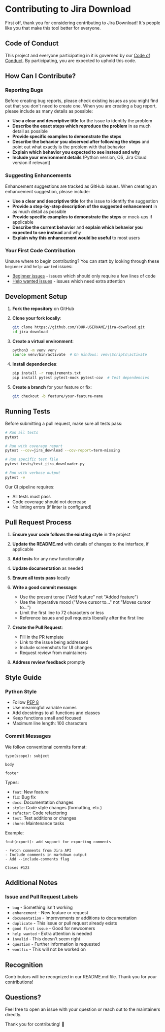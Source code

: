 # Contributing to Jira Download

First off, thank you for considering contributing to Jira Download! It's people like you that make this tool better for everyone.

## Code of Conduct

This project and everyone participating in it is governed by our [Code of Conduct](CODE_OF_CONDUCT.md). By participating, you are expected to uphold this code.

## How Can I Contribute?

### Reporting Bugs

Before creating bug reports, please check existing issues as you might find out that you don't need to create one. When you are creating a bug report, please include as many details as possible:

* **Use a clear and descriptive title** for the issue to identify the problem
* **Describe the exact steps which reproduce the problem** in as much detail as possible
* **Provide specific examples to demonstrate the steps**
* **Describe the behavior you observed after following the steps** and point out what exactly is the problem with that behavior
* **Explain which behavior you expected to see instead and why**
* **Include your environment details** (Python version, OS, Jira Cloud version if relevant)

### Suggesting Enhancements

Enhancement suggestions are tracked as GitHub issues. When creating an enhancement suggestion, please include:

* **Use a clear and descriptive title** for the issue to identify the suggestion
* **Provide a step-by-step description of the suggested enhancement** in as much detail as possible
* **Provide specific examples to demonstrate the steps** or mock-ups if applicable
* **Describe the current behavior** and **explain which behavior you expected to see instead** and why
* **Explain why this enhancement would be useful** to most users

### Your First Code Contribution

Unsure where to begin contributing? You can start by looking through these `beginner` and `help-wanted` issues:

* [Beginner issues](https://github.com/chrisbyboston/jira-download/labels/beginner) - issues which should only require a few lines of code
* [Help wanted issues](https://github.com/chrisbyboston/jira-download/labels/help%20wanted) - issues which need extra attention

## Development Setup

1. **Fork the repository** on GitHub

2. **Clone your fork locally**:
   ```bash
   git clone https://github.com/YOUR-USERNAME/jira-download.git
   cd jira-download
   ```

3. **Create a virtual environment**:
   ```bash
   python3 -m venv venv
   source venv/bin/activate  # On Windows: venv\Scripts\activate
   ```

4. **Install dependencies**:
   ```bash
   pip install -r requirements.txt
   pip install pytest pytest-mock pytest-cov  # Test dependencies
   ```

5. **Create a branch** for your feature or fix:
   ```bash
   git checkout -b feature/your-feature-name
   ```

## Running Tests

Before submitting a pull request, make sure all tests pass:

```bash
# Run all tests
pytest

# Run with coverage report
pytest --cov=jira_download --cov-report=term-missing

# Run specific test file
pytest tests/test_jira_downloader.py

# Run with verbose output
pytest -v
```

Our CI pipeline requires:
- All tests must pass
- Code coverage should not decrease
- No linting errors (if linter is configured)

## Pull Request Process

1. **Ensure your code follows the existing style** in the project

2. **Update the README.md** with details of changes to the interface, if applicable

3. **Add tests** for any new functionality

4. **Update documentation** as needed

5. **Ensure all tests pass** locally

6. **Write a good commit message**:
   - Use the present tense ("Add feature" not "Added feature")
   - Use the imperative mood ("Move cursor to..." not "Moves cursor to...")
   - Limit the first line to 72 characters or less
   - Reference issues and pull requests liberally after the first line

7. **Create the Pull Request**:
   - Fill in the PR template
   - Link to the issue being addressed
   - Include screenshots for UI changes
   - Request review from maintainers

8. **Address review feedback** promptly

## Style Guide

### Python Style

- Follow [PEP 8](https://www.python.org/dev/peps/pep-0008/)
- Use meaningful variable names
- Add docstrings to all functions and classes
- Keep functions small and focused
- Maximum line length: 100 characters

### Commit Messages

We follow conventional commits format:

```
type(scope): subject

body

footer
```

Types:
- `feat`: New feature
- `fix`: Bug fix
- `docs`: Documentation changes
- `style`: Code style changes (formatting, etc.)
- `refactor`: Code refactoring
- `test`: Test additions or changes
- `chore`: Maintenance tasks

Example:
```
feat(export): add support for exporting comments

- Fetch comments from Jira API
- Include comments in markdown output
- Add --include-comments flag

Closes #123
```

## Additional Notes

### Issue and Pull Request Labels

* `bug` - Something isn't working
* `enhancement` - New feature or request
* `documentation` - Improvements or additions to documentation
* `duplicate` - This issue or pull request already exists
* `good first issue` - Good for newcomers
* `help wanted` - Extra attention is needed
* `invalid` - This doesn't seem right
* `question` - Further information is requested
* `wontfix` - This will not be worked on

## Recognition

Contributors will be recognized in our README.md file. Thank you for your contributions!

## Questions?

Feel free to open an issue with your question or reach out to the maintainers directly.

Thank you for contributing! 🎉